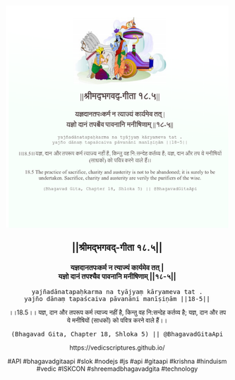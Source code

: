 <img src="../../asset/BG_18_5.png"/>
<center><h2>||श्रीमद्‍भगवद्‍-गीता १८.५||</h2>
<h3>यज्ञदानतपःकर्म न त्याज्यं कार्यमेव तत् |<br/>यज्ञो दानं तपश्चैव पावनानि मनीषिणाम् ||१८-५||</h3>
<pre>yajñadānatapaḥkarma na tyājyaṃ kāryameva tat .<br/>yajño dānaṃ tapaścaiva pāvanāni manīṣiṇām ||18-5||</pre>
<p>।।18.5।। यज्ञ, दान और तपरूप कर्म त्याज्य नहीं है, किन्तु वह नि:सन्देह कर्तव्य है; यज्ञ, दान और तप ये मनीषियों (साधकों) को पवित्र करने वाले हैं।।</p>
<pre>(Bhagavad Gita, Chapter 18, Shloka 5) || @BhagavadGitaApi</pre><p>https://vedicscriptures.github.io/</p><p>#API #bhagavadgitaapi #slok #nodejs #js #api #gitaapi #krishna #hinduism #vedic #ISKCON #shreemadbhagavadgita #technology</p></center>